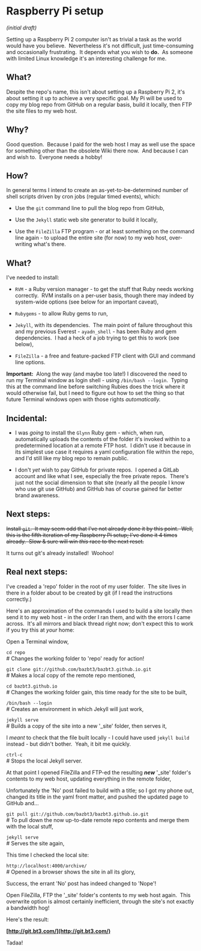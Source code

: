 # Raspberry Pi setup

*(initial draft)*

Setting up a Raspberry Pi 2 computer isn't as trivial a task as the world would have you believe.  Nevertheless it's not difficult, just time-consuming and occasionally frustrating.  It depends what you wish to **do.**  As someone with limited Linux knowledge it's an interesting challenge for me.

## What?

Despite the repo's name, this isn't about setting up a Raspberry Pi 2, it's about setting it up to achieve a very specific goal.  My Pi will be used to copy my blog repo from GitHub on a regular basis, build it locally, then FTP the site files to my web host.

## Why?

Good question.  Because I paid for the web host I may as well use the space for something other than the obsolete Wiki there now.  And because I can and wish to.  Everyone needs a hobby!

## How?

In general terms I intend to create an as-yet-to-be-determined number of shell scripts driven by cron jobs (regular timed events), which:

* Use the `git` command line to pull the blog repo from GitHub,

* Use the `Jekyll` static web site generator to build it locally,

* Use the `FileZilla` FTP program - or at least something on the command line again - to upload the entire site (for now) to my web host, over-writing what's there.

## What?

I've needed to install:

* `RVM` - a Ruby version manager - to get the stuff that Ruby needs working correctly.  RVM installs on a per-user basis, though there may indeed by system-wide options (see below for an important caveat),

* `Rubygems` - to allow Ruby gems to run,

* `Jekyll`, with its dependencies.  The main point of failure throughout this and my previous Everest - `ayadn_shell` - has been Ruby and gem dependencies.  I had a heck of a job trying to get this to work (see below),

* `FileZilla` - a free and feature-packed FTP client with GUI and command line options.

**Important:**  Along the way (and maybe too late!) I discovered the need to run my Terminal window as login shell - using `/bin/bash --login`.  Typing this at the command line before switching Rubies does the trick where it would otherwise fail, but I need to figure out how to set the thing so that future Terminal windows open with those rights *automatically.*

## Incidental:

* I was *going* to install the `Glynn` Ruby gem - which, when run, automatically uploads the contents of the folder it's invoked within to a predetermined location at a remote FTP host.  I didn't use it because in its simplest use case it requires a yaml configuration file within the repo, and I'd still like my blog repo to remain public.

* I don't *yet* wish to pay GitHub for private repos.  I opened a GitLab account and like what I see, especially the free private repos.  There's just not the social dimension to that site (nearly all the people I know who use git use GitHub) and GitHub has of course gained far better brand awareness.

## Next steps:

~~Install `git`.  It may seem odd that I've not already done it by this point.  Well, this is the fifth iteration of my Raspberry Pi setup; I've done it 4 times already.  Slow & sure will win *this* race to the next reset.~~

It turns out git's already installed!  Woohoo!

## Real next steps:

I've creaded a 'repo' folder in the root of my user folder.  The site lives in there in a folder about to be created by git (if I read the instructions correctly.)

Here's an approximation of the commands I used to build a site locally then send it to my web host - in the order I ran them, and with the errors I came across.  It's all mirrors and black thread right now; don't expect this to work if you try this at *your* home:

Open a Terminal window,

`cd repo`    
\# Changes the working folder to 'repo' ready for action!

`git clone git://github.com/bazbt3/bazbt3.github.io.git`    
\# Makes a local copy of the remote repo mentioned,

`cd bazbt3.github.io`    
\# Changes the working folder gain, this time ready for the site to be built,

`/bin/bash --login`    
\# Creates an environment in which Jekyll will just work,

`jekyll serve`    
\# Builds a copy of the site into a new '_site' folder, then serves it,

I *meant* to check that the file built locally - I could have used `jekyll build` instead - but didn't bother.  Yeah, it bit me quickly.

`ctrl-c`    
\# Stops the local Jekyll server.

At that point I opened FileZilla and FTP-ed the resulting ***new*** '_site' folder's contents to my web host, updating everything in the remote folder,

Unfortunately the 'No' post failed to build with a title; so I got my phone out, changed its title in the yaml front matter, and pushed the updated page to GitHub and...

`git pull git://github.com/bazbt3/bazbt3.github.io.git`    
\# To pull down the now up-to-date remote repo contents and merge them with the local stuff,

`jekyll serve`    
\# Serves the site again,

This time I checked the local site:

`http://localhost:4000/archive/`    
\# Opened in a browser shows the site in all its glory,

Success, the errant 'No' post has indeed changed to 'Nope'!

Open FileZilla, FTP the '_site' folder's contents to my web host again.  This overwrite option is almost certainly inefficient, through the site's not exactly a bandwidth hog!

Here's the result:

**[http://git.bt3.com/](http://git.bt3.com/)**

Tadaa!
